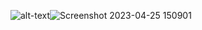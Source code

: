 ![alt-text](/screenshot.png)![Screenshot 2023-04-25 150901](https://user-images.githubusercontent.com/60470347/234272392-4c53116a-fe6e-40f0-a2fe-cf61571846e7.png)

